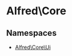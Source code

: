 
                                                                                                                                            
    
# Alfred\Core

## Namespaces
- [Alfred\Core\Ui](../Alfred/Core/Ui.md)








                                                                                                                                                                                                                                                                                                                                                                                                            
    
                                                                                                                                                                                                                                                                             
                